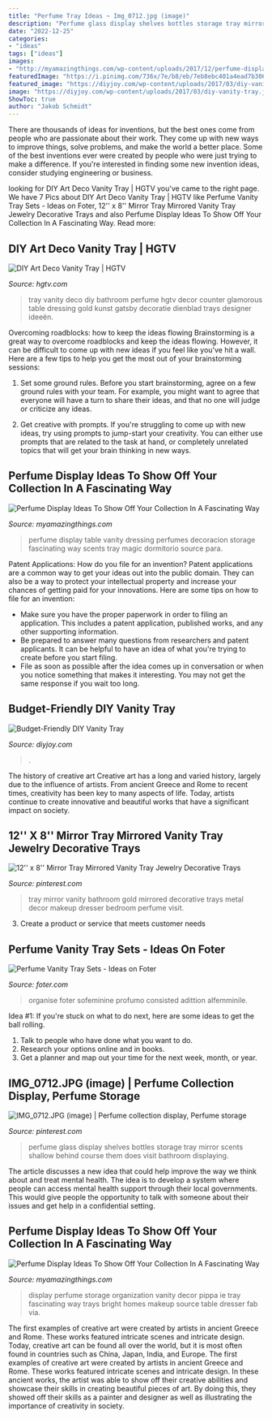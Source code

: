```yaml
---
title: "Perfume Tray Ideas ~ Img_0712.jpg (image)"
description: "Perfume glass display shelves bottles storage tray mirror scents shallow behind course them does visit bathroom displaying"
date: "2022-12-25"
categories:
- "ideas"
tags: ["ideas"]
images:
- "http://myamazingthings.com/wp-content/uploads/2017/12/perfume-display-ideas-6.jpg"
featuredImage: "https://i.pinimg.com/736x/7e/b8/eb/7eb8ebc401a4ead7b306505294c2dfcc--perfume-scents-perfume-tray.jpg"
featured_image: "https://diyjoy.com/wp-content/uploads/2017/03/diy-vanity-tray.jpg"
image: "https://diyjoy.com/wp-content/uploads/2017/03/diy-vanity-tray.jpg"
ShowToc: true
author: "Jakob Schmidt"
---
```



There are thousands of ideas for inventions, but the best ones come from people who are passionate about their work. They come up with new ways to improve things, solve problems, and make the world a better place. Some of the best inventions ever were created by people who were just trying to make a difference. If you're interested in finding some new invention ideas, consider studying engineering or business.

	

		
looking for DIY Art Deco Vanity Tray | HGTV you've came to the right page. We have 7 Pics about DIY Art Deco Vanity Tray | HGTV like Perfume Vanity Tray Sets - Ideas on Foter, 12&#039;&#039; x 8&#039;&#039; Mirror Tray Mirrored Vanity Tray Jewelry Decorative Trays and also Perfume Display Ideas To Show Off Your Collection In A Fascinating Way. Read more:
		
    
## DIY Art Deco Vanity Tray | HGTV

<img loading=lazy src="http://hgtvhome.sndimg.com/content/dam/images/hgtv/fullset/2013/5/20/0/Original_Maureen-Stevens-Art-Deco-Vanity-Tray-Beauty1_v.jpg.rend.hgtvcom.1280.1707.suffix/1400954591858.jpeg" onerror="this.onerror=null;this.src='https://tse3.mm.bing.net/th?id=OIP.UeyzwM5Rrkte5Sz2apVbYwHaJ4&amp;pid=15.1';" alt="DIY Art Deco Vanity Tray | HGTV">

_Source: hgtv.com_

>tray vanity deco diy bathroom perfume hgtv decor counter glamorous table dressing gold kunst gatsby decoratie dienblad trays designer ideeën. 

	

Overcoming roadblocks: how to keep the ideas flowing
Brainstorming is a great way to overcome roadblocks and keep the ideas flowing. However, it can be difficult to come up with new ideas if you feel like you've hit a wall. Here are a few tips to help you get the most out of your brainstorming sessions:
1. Set some ground rules. Before you start brainstorming, agree on a few ground rules with your team. For example, you might want to agree that everyone will have a turn to share their ideas, and that no one will judge or criticize any ideas.

2. Get creative with prompts. If you're struggling to come up with new ideas, try using prompts to jump-start your creativity. You can either use prompts that are related to the task at hand, or completely unrelated topics that will get your brain thinking in new ways.


    
## Perfume Display Ideas To Show Off Your Collection In A Fascinating Way

<img loading=lazy src="http://myamazingthings.com/wp-content/uploads/2017/12/perfume-display-ideas-6.jpg" onerror="this.onerror=null;this.src='https://tse2.mm.bing.net/th?id=OIP.DPLQ708jbeN1_gxO0f0tuAHaHW&amp;pid=15.1';" alt="Perfume Display Ideas To Show Off Your Collection In A Fascinating Way">

_Source: myamazingthings.com_

>perfume display table vanity dressing perfumes decoracion storage fascinating way scents tray magic dormitorio source para. 

	

Patent Applications: How do you file for an invention?
Patent applications are a common way to get your ideas out into the public domain. They can also be a way to protect your intellectual property and increase your chances of getting paid for your innovations. Here are some tips on how to file for an invention: 
- Make sure you have the proper paperwork in order to filing an application. This includes a patent application, published works, and any other supporting information. 
- Be prepared to answer many questions from researchers and patent applicants. It can be helpful to have an idea of what you're trying to create before you start filing. 
- File as soon as possible after the idea comes up in conversation or when you notice something that makes it interesting. You may not get the same response if you wait too long.

    
## Budget-Friendly DIY Vanity Tray

<img loading=lazy src="https://diyjoy.com/wp-content/uploads/2017/03/diy-vanity-tray.jpg" onerror="this.onerror=null;this.src='https://tse3.mm.bing.net/th?id=OIP.GtdvnPnlTbkBAssYdvdT0wHaD4&amp;pid=15.1';" alt="Budget-Friendly DIY Vanity Tray">

_Source: diyjoy.com_

>. 

	

The history of creative art
Creative art has a long and varied history, largely due to the influence of artists. From ancient Greece and Rome to recent times, creativity has been key to many aspects of life. Today, artists continue to create innovative and beautiful works that have a significant impact on society.

    
## 12&#039;&#039; X 8&#039;&#039; Mirror Tray Mirrored Vanity Tray Jewelry Decorative Trays

<img loading=lazy src="https://i.pinimg.com/736x/b2/db/ed/b2dbed0d6d82a5358f1462c063806506.jpg" onerror="this.onerror=null;this.src='https://tse3.mm.bing.net/th?id=OIP.XR6twY8cQ313HL3gunfR0gHaGP&amp;pid=15.1';" alt="12&#039;&#039; x 8&#039;&#039; Mirror Tray Mirrored Vanity Tray Jewelry Decorative Trays">

_Source: pinterest.com_

>tray mirror vanity bathroom gold mirrored decorative trays metal decor makeup dresser bedroom perfume visit. 

	

3. Create a product or service that meets customer needs

    
## Perfume Vanity Tray Sets - Ideas On Foter

<img loading=lazy src="https://foter.com/photos/276/perfume-vanity-tray-sets.jpg" onerror="this.onerror=null;this.src='https://tse4.mm.bing.net/th?id=OIP.EIhXLJBfotEuOVXZ0-UKugHaLH&amp;pid=15.1';" alt="Perfume Vanity Tray Sets - Ideas on Foter">

_Source: foter.com_

>organise foter sofeminine profumo consisted adittion alfemminile. 

	

Idea #1:
If you're stuck on what to do next, here are some ideas to get the ball rolling.
1. Talk to people who have done what you want to do.
2. Research your options online and in books.
3. Get a planner and map out your time for the next week, month, or year.

    
## IMG_0712.JPG (image) | Perfume Collection Display, Perfume Storage

<img loading=lazy src="https://i.pinimg.com/736x/7e/b8/eb/7eb8ebc401a4ead7b306505294c2dfcc--perfume-scents-perfume-tray.jpg" onerror="this.onerror=null;this.src='https://tse1.mm.bing.net/th?id=OIP.t-uDwU802rO9AVDjbjooGwHaJ3&amp;pid=15.1';" alt="IMG_0712.JPG (image) | Perfume collection display, Perfume storage">

_Source: pinterest.com_

>perfume glass display shelves bottles storage tray mirror scents shallow behind course them does visit bathroom displaying. 

	

The article discusses a new idea that could help improve the way we think about and treat mental health. The idea is to develop a system where people can access mental health support through their local governments. This would give people the opportunity to talk with someone about their issues and get help in a confidential setting.

    
## Perfume Display Ideas To Show Off Your Collection In A Fascinating Way

<img loading=lazy src="http://myamazingthings.com/wp-content/uploads/2017/12/perfume-display-ideas-10-.jpg" onerror="this.onerror=null;this.src='https://tse4.mm.bing.net/th?id=OIP.CoTcdUdu73sYrfGWtucA1QHaLH&amp;pid=15.1';" alt="Perfume Display Ideas To Show Off Your Collection In A Fascinating Way">

_Source: myamazingthings.com_

>display perfume storage organization vanity decor pippa ie tray fascinating way trays bright homes makeup source table dresser fab via. 

	

The first examples of creative art were created by artists in ancient Greece and Rome. These works featured intricate scenes and intricate design. Today, creative art can be found all over the world, but it is most often found in countries such as China, Japan, India, and Europe.
The first examples of creative art were created by artists in ancient Greece and Rome. These works featured intricate scenes and intricate design. In these ancient works, the artist was able to show off their creative abilities and showcase their skills in creating beautiful pieces of art. By doing this, they showed off their skills as a painter and designer as well as illustrating the importance of creativity in society.

